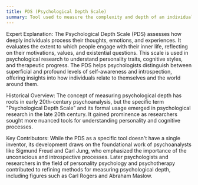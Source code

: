 ```yaml
---
title: PDS (Psychological Depth Scale)
summary: Tool used to measure the complexity and depth of an individual's psychological experiences and inner life.
---
```

Expert Explanation: The Psychological Depth Scale (PDS) assesses how deeply individuals process their thoughts, emotions, and experiences. It evaluates the extent to which people engage with their inner life, reflecting on their motivations, values, and existential questions. This scale is used in psychological research to understand personality traits, cognitive styles, and therapeutic progress. The PDS helps psychologists distinguish between superficial and profound levels of self-awareness and introspection, offering insights into how individuals relate to themselves and the world around them.

Historical Overview: The concept of measuring psychological depth has roots in early 20th-century psychoanalysis, but the specific term "Psychological Depth Scale" and its formal usage emerged in psychological research in the late 20th century. It gained prominence as researchers sought more nuanced tools for understanding personality and cognitive processes.

Key Contributors: While the PDS as a specific tool doesn't have a single inventor, its development draws on the foundational work of psychoanalysts like Sigmund Freud and Carl Jung, who emphasized the importance of the unconscious and introspective processes. Later psychologists and researchers in the field of personality psychology and psychotherapy contributed to refining methods for measuring psychological depth, including figures such as Carl Rogers and Abraham Maslow.